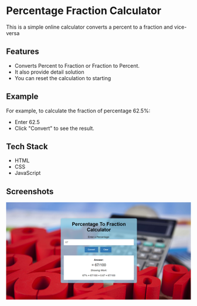 # Percentage Fraction Calculator

 This is a simple online calculator converts a percent to a fraction and vice-versa

## Features

- Converts Percent to Fraction or Fraction to Percent.
- It also provide detail solution
- You can reset the calculation to starting

## Example

For example, to calculate the fraction of percentage 62.5%:
- Enter 62.5
- Click "Convert" to see the result.

## Tech Stack

- HTML
- CSS
- JavaScript

## Screenshots
![Alt text](image.png)
